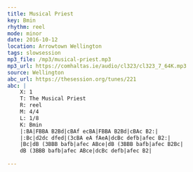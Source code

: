 ```yaml
---
title: Musical Priest
key: Bmin
rhythm: reel
mode: minor
date: 2016-10-12
location: Arrowtown Wellington
tags: slowsession 
mp3_file: /mp3/musical-priest.mp3
mp3_url: https://comhaltas.ie/audio/cl323/cl323_7_64K.mp3
source: Wellington
abc_url: https://thesession.org/tunes/221
abc: |
    X: 1
    T: The Musical Priest
    R: reel
    M: 4/4
    L: 1/8
    K: Bmin
    |:BA|FBBA B2Bd|cBAf ecBA|FBBA B2Bd|cBAc B2:|
    |:Bc|d2dc dfed|(3cBA eA fAeA|dcBc defb|afec B2:|
    |Bc|dB (3BBB bafb|afec ABce|dB (3BBB bafb|afec B2Bc|
    dB (3BBB bafb|afec ABce|dcBc defb|afec B2|
    
---
```


